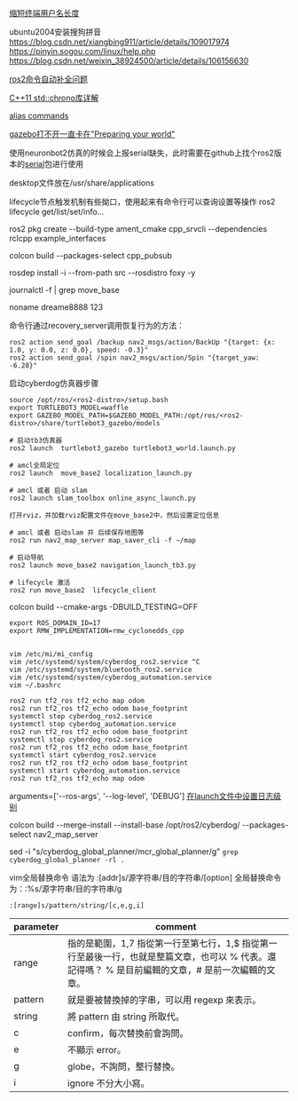 [缩短终端用户名长度](https://zhidao.baidu.com/question/1539885970372252107.html)

ubuntu2004安装搜狗拼音   
https://blog.csdn.net/xiangbing911/article/details/109017974
https://pinyin.sogou.com/linux/help.php
https://blog.csdn.net/weixin_38924500/article/details/106156630

[ros2命令自动补全问题](https://blog.csdn.net/qq_27865227/article/details/119991497)


[C++11 std::chrono库详解](https://www.cnblogs.com/zlshmily/p/10058427.html)

[alias commands](https://blog.csdn.net/weixin_30346649/article/details/116811720)

[gazebo打不开一直卡在"Preparing your world"](https://blog.csdn.net/qq_38649880/article/details/95791253)

使用neuronbot2仿真的时候会上报serial缺失，此时需要在github上找个ros2版本的[serial](https://github.com/RoverRobotics-forks/serial-ros2)包进行使用

desktop文件放在/usr/share/applications

lifecycle节点触发机制有些拗口，使用起来有命令行可以查询设置等操作
ros2 lifecycle get/list/set/info...

ros2 pkg create --build-type ament_cmake cpp_srvcli --dependencies rclcpp example_interfaces

colcon build --packages-select cpp_pubsub

rosdep install -i --from-path src --rosdistro foxy -y

journalctl -f | grep move_base

noname
dreame8888
123

命令行通过recovery_server调用恢复行为的方法：
```shell
ros2 action send_goal /backup nav2_msgs/action/BackUp "{target: {x: 1.0, y: 0.0, z: 0.0}, speed: -0.3}"
ros2 action send_goal /spin nav2_msgs/action/Spin "{target_yaw: -6.28}" 
```

启动cyberdog仿真器步骤
```shell
source /opt/ros/<ros2-distro>/setup.bash
export TURTLEBOT3_MODEL=waffle
export GAZEBO_MODEL_PATH=$GAZEBO_MODEL_PATH:/opt/ros/<ros2-distro>/share/turtlebot3_gazebo/models

# 启动tb3仿真器
ros2 launch  turtlebot3_gazebo turtlebot3_world.launch.py

# amcl全局定位
ros2 launch  move_base2 localization_launch.py

# amcl 或者 启动 slam
ros2 launch slam_toolbox online_async_launch.py

打开rviz，并加载rviz配置文件在move_base2中，然后设置定位信息

# amcl 或者 启动slam 并 后续保存地图等
ros2 run nav2_map_server map_saver_cli -f ~/map

# 启动导航
ros2 launch move_base2 navigation_launch_tb3.py

# lifecycle 激活
ros2 run move_base2  lifecycle_client
```

colcon build --cmake-args -DBUILD_TESTING=OFF

```
export ROS_DOMAIN_ID=17
export RMW_IMPLEMENTATION=rmw_cyclonedds_cpp


vim /etc/mi/mi_config 
vim /etc/systemd/system/cyberdog_ros2.service ^C
vim /etc/systemd/system/bluetooth_ros2.service 
vim /etc/systemd/system/cyberdog_automation.service 
vim ~/.bashrc
```

```
ros2 run tf2_ros tf2_echo map odom
ros2 run tf2_ros tf2_echo odom base_footprint
systemctl stop cyberdog_ros2.service 
systemctl stop cyberdog_automation.service 
ros2 run tf2_ros tf2_echo odom base_footprint
systemctl stop cyberdog_ros2.service 
ros2 run tf2_ros tf2_echo odom base_footprint
systemctl start cyberdog_ros2.service 
ros2 run tf2_ros tf2_echo odom base_footprint
systemctl start cyberdog_automation.service 
ros2 run tf2_ros tf2_echo map odom
```

 arguments=['--ros-args', '--log-level', 'DEBUG']
[在launch文件中设置日志级别](https://answers.ros.org/question/363625/ros2-foxy-setting-log-level-in-launch-file/)


colcon build --merge-install --install-base /opt/ros2/cyberdog/ --packages-select nav2_map_server

sed -i "s/cyberdog_global_planner/mcr_global_planner/g" `grep cyberdog_global_planner -rl .`

vim全局替换命令
语法为 :[addr]s/源字符串/目的字符串/[option]
全局替换命令为：:%s/源字符串/目的字符串/g

`:[range]s/pattern/string/[c,e,g,i]`

|parameter|comment|
|---|---|
|range|	指的是範圍，1,7 指從第一行至第七行，1,$ 指從第一行至最後一行，也就是整篇文章，也可以 % 代表。還記得嗎？ % 是目前編輯的文章，# 是前一次編輯的文章。|
|pattern|	就是要被替換掉的字串，可以用 regexp 來表示。|
|string|	將 pattern 由 string 所取代。|
|c|	confirm，每次替換前會詢問。|
|e|	不顯示 error。|
|g|	globe，不詢問，整行替換。|
|i|	ignore 不分大小寫。|




